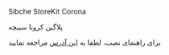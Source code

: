 Sibche StoreKit Corona

پلاگین کرونا سیبچه

برای راهنمای نصب، لطفا به [این آدرس](https://docs.sibche.com/?lua#f6e7c5b604) مراجعه نمایید
